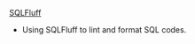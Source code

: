 [SQLFluff](https://docs.sqlfluff.com/en/stable/index.html)

- Using SQLFluff to lint and format SQL codes.
